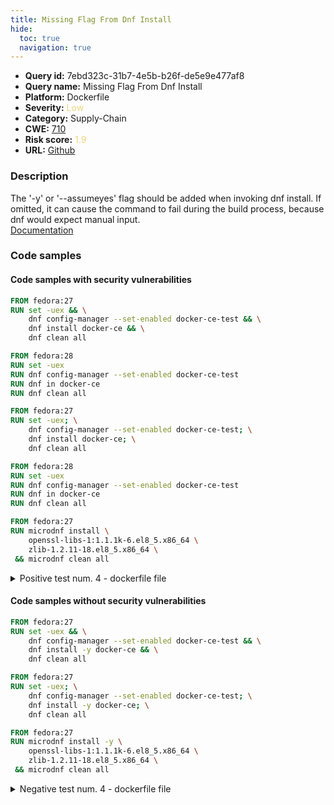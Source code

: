 ```yaml
---
title: Missing Flag From Dnf Install
hide:
  toc: true
  navigation: true
---
```


<style>
  .highlight .hll {
    background-color: #ff171742;
  }
  .md-content {
    max-width: 1100px;
    margin: 0 auto;
  }
</style>

-   **Query id:** 7ebd323c-31b7-4e5b-b26f-de5e9e477af8
-   **Query name:** Missing Flag From Dnf Install
-   **Platform:** Dockerfile
-   **Severity:** <span style="color:#edd57e">Low</span>
-   **Category:** Supply-Chain
-   **CWE:** <a href="https://cwe.mitre.org/data/definitions/710.html" onclick="newWindowOpenerSafe(event, 'https://cwe.mitre.org/data/definitions/710.html')">710</a>
-   **Risk score:** <span style="color:#edd57e">1.9</span>
-   **URL:** [Github](https://github.com/Checkmarx/kics/tree/master/assets/queries/dockerfile/missing_flag_from_dnf_install)

### Description
The '-y' or '--assumeyes' flag should be added when invoking dnf install. If omitted, it can cause the command to fail during the build process, because dnf would expect manual input.<br>
[Documentation](https://docs.docker.com/develop/develop-images/dockerfile_best-practices/#run)

### Code samples
#### Code samples with security vulnerabilities
```dockerfile title="Positive test num. 1 - dockerfile file" hl_lines="2 10"
FROM fedora:27
RUN set -uex && \
    dnf config-manager --set-enabled docker-ce-test && \
    dnf install docker-ce && \
    dnf clean all

FROM fedora:28
RUN set -uex
RUN dnf config-manager --set-enabled docker-ce-test
RUN dnf in docker-ce
RUN dnf clean all
```
```dockerfile title="Positive test num. 2 - dockerfile file" hl_lines="2 10"
FROM fedora:27
RUN set -uex; \
    dnf config-manager --set-enabled docker-ce-test; \
    dnf install docker-ce; \
    dnf clean all

FROM fedora:28
RUN set -uex
RUN dnf config-manager --set-enabled docker-ce-test
RUN dnf in docker-ce
RUN dnf clean all

```
```dockerfile title="Positive test num. 3 - dockerfile file" hl_lines="2"
FROM fedora:27
RUN microdnf install \
    openssl-libs-1:1.1.1k-6.el8_5.x86_64 \
    zlib-1.2.11-18.el8_5.x86_64 \
 && microdnf clean all

```
<details><summary>Positive test num. 4 - dockerfile file</summary>

```dockerfile hl_lines="21"
ARG BASE_CONTAINER_REGISTRY

# Base the installer on the Azure CLI image as we require the tool
# to download the psa-check from the UniversalPackage feed.
# Additionally, the script to retrieve the Kubernetes schemas
# requires Python (yaml & requests) which are included by
# default in the Azure CLI image.
# hadolint ignore=DL3006
FROM ${BASE_CONTAINER_REGISTRY:-mcr.microsoft.com}/azure-cli AS installer

ARG AZP_URL
ARG AZP_TOKEN

ARG DCP_INSTALLATION=infra-test

ARG HADOLINT_VERSION=2.12.0
ARG KUSTOMIZE_VERSION=5.5.0
ARG KUBECONFORM_VERSION=0.6.7
ARG FLYWAY_VERSION=11.1.0

RUN tdnf install \
    jq \
    tar \
    libicu \
    python3-requests \
    python3-yaml

```
</details>


#### Code samples without security vulnerabilities
```dockerfile title="Negative test num. 1 - dockerfile file"
FROM fedora:27
RUN set -uex && \
    dnf config-manager --set-enabled docker-ce-test && \
    dnf install -y docker-ce && \
    dnf clean all
```
```dockerfile title="Negative test num. 2 - dockerfile file"
FROM fedora:27
RUN set -uex; \
    dnf config-manager --set-enabled docker-ce-test; \
    dnf install -y docker-ce; \
    dnf clean all

```
```dockerfile title="Negative test num. 3 - dockerfile file"
FROM fedora:27
RUN microdnf install -y \
    openssl-libs-1:1.1.1k-6.el8_5.x86_64 \
    zlib-1.2.11-18.el8_5.x86_64 \
 && microdnf clean all

```
<details><summary>Negative test num. 4 - dockerfile file</summary>

```dockerfile
ARG BASE_CONTAINER_REGISTRY

# Base the installer on the Azure CLI image as we require the tool
# to download the psa-check from the UniversalPackage feed.
# Additionally, the script to retrieve the Kubernetes schemas
# requires Python (yaml & requests) which are included by
# default in the Azure CLI image.
# hadolint ignore=DL3006
FROM ${BASE_CONTAINER_REGISTRY:-mcr.microsoft.com}/azure-cli AS installer

ARG AZP_URL
ARG AZP_TOKEN

ARG DCP_INSTALLATION=infra-test

ARG HADOLINT_VERSION=2.12.0
ARG KUSTOMIZE_VERSION=5.5.0
ARG KUBECONFORM_VERSION=0.6.7
ARG FLYWAY_VERSION=11.1.0

RUN tdnf install -y \
    jq \
    tar \
    libicu \
    python3-requests \
    python3-yaml

```
</details>

